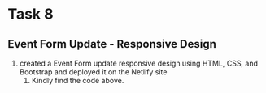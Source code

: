 # Task 8

## **Event Form Update - Responsive Design**
1. created a Event Form update responsive design using HTML, CSS, and Bootstrap and deployed it on the Netlify site
   1. Kindly find the code above.


